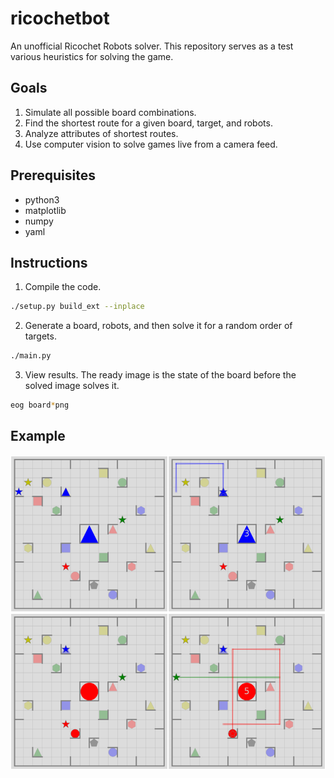 # ricochetbot

An unofficial Ricochet Robots solver. This repository serves as a test various heuristics for solving the game.

## Goals

1. Simulate all possible board combinations.
2. Find the shortest route for a given board, target, and robots.
3. Analyze attributes of shortest routes.
4. Use computer vision to solve games live from a camera feed.

## Prerequisites

* python3
* matplotlib
* numpy
* yaml

## Instructions

1. Compile the code.
```bash
./setup.py build_ext --inplace
```
2. Generate a board, robots, and then solve it for a random order of targets.
```bash
./main.py
```
3. View results. The ready image is the state of the board before the solved image solves it.
```bash
eog board*png
```

## Example

![alt text](https://raw.githubusercontent.com/notkarol/ricochetbot/master/images/example.png)

